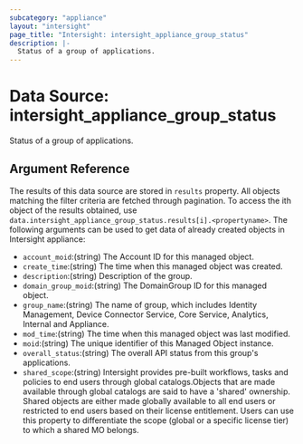 ```yaml
---
subcategory: "appliance"
layout: "intersight"
page_title: "Intersight: intersight_appliance_group_status"
description: |-
  Status of a group of applications.
---
```


# Data Source: intersight_appliance_group_status
Status of a group of applications.
## Argument Reference
The results of this data source are stored in `results` property.
All objects matching the filter criteria are fetched through pagination.
To access the ith object of the results obtained, use `data.intersight_appliance_group_status.results[i].<propertyname>`.
The following arguments can be used to get data of already created objects in Intersight appliance:
* `account_moid`:(string) The Account ID for this managed object. 
* `create_time`:(string) The time when this managed object was created. 
* `description`:(string) Description of the group. 
* `domain_group_moid`:(string) The DomainGroup ID for this managed object. 
* `group_name`:(string) The name of group, which includes Identity Management, Device Connector Service, Core Service, Analytics, Internal and Appliance. 
* `mod_time`:(string) The time when this managed object was last modified. 
* `moid`:(string) The unique identifier of this Managed Object instance. 
* `overall_status`:(string) The overall API status from this group's applications. 
* `shared_scope`:(string) Intersight provides pre-built workflows, tasks and policies to end users through global catalogs.Objects that are made available through global catalogs are said to have a 'shared' ownership. Shared objects are either made globally available to all end users or restricted to end users based on their license entitlement. Users can use this property to differentiate the scope (global or a specific license tier) to which a shared MO belongs. 
 